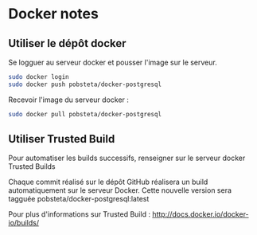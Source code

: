 Docker notes
============

Utiliser le dépôt docker
------------------------

Se logguer au serveur docker et pousser l'image sur le serveur.

```sh
sudo docker login
sudo docker push pobsteta/docker-postgresql
```

Recevoir l'image du serveur docker :

```sh
sudo docker pull pobsteta/docker-postgresql
```

Utiliser Trusted Build
----------------------

Pour automatiser les builds successifs, renseigner sur le serveur docker Trusted Builds

Chaque commit réalisé sur le dépôt GitHub réalisera un build automatiquement sur le serveur Docker.
Cette nouvelle version sera tagguée pobsteta/docker-postgresql:latest

Pour plus d'informations sur Trusted Build : http://docs.docker.io/docker-io/builds/
